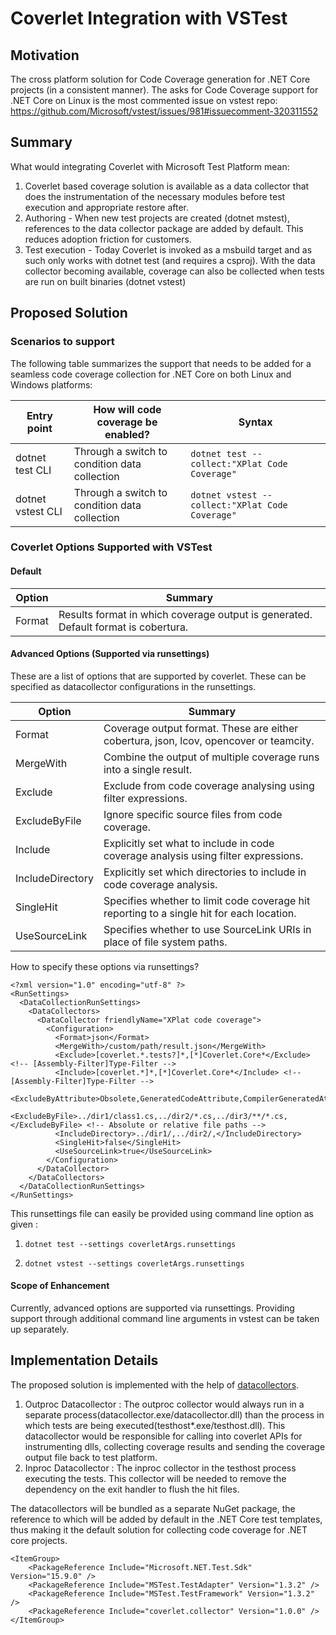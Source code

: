 # Coverlet Integration with VSTest

## Motivation
The cross platform solution for Code Coverage generation for .NET Core projects (in a consistent manner).
The asks for Code Coverage support for .NET Core on Linux is the most commented issue on vstest repo:
https://github.com/Microsoft/vstest/issues/981#issuecomment-320311552

## Summary
What would integrating Coverlet with Microsoft Test Platform mean:

1. Coverlet based coverage solution is available as a data collector that does the instrumentation of the necessary modules before test execution and appropriate restore after.
2. Authoring - When new test projects are created (dotnet mstest), references to the data collector package are added by default. This reduces adoption friction for customers.
3. Test execution - Today Coverlet is invoked as a msbuild target and as such only works with dotnet test (and requires a csproj). With the data collector becoming available, coverage can also be collected when tests are run on built binaries (dotnet vstest)

## Proposed Solution

### Scenarios to support
The following table summarizes the support that needs to be added for a seamless code coverage collection for .NET Core on both Linux and Windows platforms:

| Entry point | How will code coverage be enabled? | Syntax                                                               |
|-------------|------------------------------------|----------------------------------------------------------------------|
|dotnet test CLI              | Through a switch to condition data collection | `dotnet test --collect:"XPlat Code Coverage"`   |
|dotnet vstest CLI            | Through a switch to condition data collection | `dotnet vstest --collect:"XPlat Code Coverage"` |

### Coverlet Options Supported with VSTest

#### Default
| Option | Summary |
|-------------|------------------------------------|
|Format              | Results format in which coverage output is generated. Default format is cobertura.| 

#### Advanced Options (Supported via runsettings)
These are a list of options that are supported by coverlet. These can be specified as datacollector configurations in the runsettings.

| Option         | Summary                                                                                  |
|-------------   |------------------------------------------------------------------------------------------|
|Format          | Coverage output format. These are either cobertura, json, lcov, opencover or teamcity.   | 
|MergeWith       | Combine the output of multiple coverage runs into a single result.                       | 
|Exclude         | Exclude from code coverage analysing using filter expressions.                           | 
|ExcludeByFile   | Ignore specific source files from code coverage.                                         | 
|Include         | Explicitly set what to include in code coverage analysis using filter expressions.       | 
|IncludeDirectory| Explicitly set which directories to include in code coverage analysis.                   |
|SingleHit       | Specifies whether to limit code coverage hit reporting to a single hit for each location.| 
|UseSourceLink   | Specifies whether to use SourceLink URIs in place of file system paths.                  |

How to specify these options via runsettings?
```
<?xml version="1.0" encoding="utf-8" ?>
<RunSettings>
  <DataCollectionRunSettings>
    <DataCollectors>
      <DataCollector friendlyName="XPlat code coverage">
        <Configuration>
          <Format>json</Format>
          <MergeWith>/custom/path/result.json</MergeWith>
          <Exclude>[coverlet.*.tests?]*,[*]Coverlet.Core*</Exclude> <!-- [Assembly-Filter]Type-Filter -->
          <Include>[coverlet.*]*,[*]Coverlet.Core*</Include> <!-- [Assembly-Filter]Type-Filter -->
          <ExcludeByAttribute>Obsolete,GeneratedCodeAttribute,CompilerGeneratedAttribute</ExcludeByAttribute>
          <ExcludeByFile>../dir1/class1.cs,../dir2/*.cs,../dir3/**/*.cs,</ExcludeByFile> <!-- Absolute or relative file paths -->
          <IncludeDirectory>../dir1/,../dir2/,</IncludeDirectory>
          <SingleHit>false</SingleHit>
          <UseSourceLink>true</UseSourceLink>
        </Configuration>
      </DataCollector>
    </DataCollectors>
  </DataCollectionRunSettings>
</RunSettings>
```
This runsettings file can easily be provided using command line option as given :

1. `dotnet test --settings coverletArgs.runsettings`

2. `dotnet vstest --settings coverletArgs.runsettings`


#### Scope of Enhancement 
Currently, advanced options are supported via runsettings. Providing support through additional command line arguments in vstest can be taken up separately.

## Implementation Details
The proposed solution is implemented with the help of [datacollectors](https://github.com/Microsoft/vstest-docs/blob/master/docs/extensions/datacollector.md). 
1. Outproc Datacollector : The outproc collector would always run in a separate process(datacollector.exe/datacollector.dll) than the process in which tests are being executed(testhost*.exe/testhost.dll). This datacollector would be responsible for calling into coverlet APIs for instrumenting dlls, collecting coverage results and sending the coverage output file back to test platform.
2. Inproc Datacollector : The inproc collector in the testhost process executing the tests. This collector will be needed to remove the dependency on the exit handler to flush the hit files.

The datacollectors will be bundled as a separate NuGet package, the reference to which will be added by default in the .NET Core test templates, thus making it the default solution for collecting code coverage for .NET core projects.
```
<ItemGroup>
    <PackageReference Include="Microsoft.NET.Test.Sdk" Version="15.9.0" />
    <PackageReference Include="MSTest.TestAdapter" Version="1.3.2" />
    <PackageReference Include="MSTest.TestFramework" Version="1.3.2" />
    <PackageReference Include="coverlet.collector" Version="1.0.0" /> 
</ItemGroup>
```
